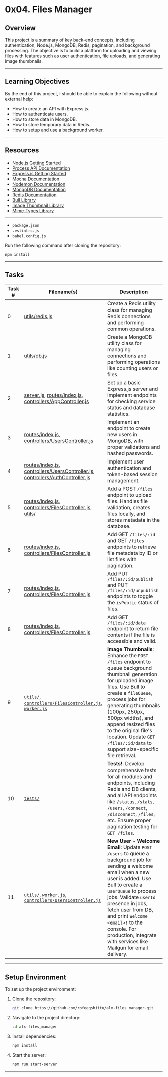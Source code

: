 # 0x04. Files Manager

## Overview

This project is a summary of key back-end concepts, including authentication, Node.js, MongoDB, Redis, pagination, and background processing. The objective is to build a platform for uploading and viewing files with features such as user authentication, file uploads, and generating image thumbnails.

---

## Learning Objectives

By the end of this project, I should be able to explain the following without external help:

- How to create an API with Express.js.
- How to authenticate users.
- How to store data in MongoDB.
- How to store temporary data in Redis.
- How to setup and use a background worker.

---

## Resources

- [Node.js Getting Started](https://nodejs.org/en/learn/getting-started/introduction-to-nodejs)
- [Process API Documentation](https://node.readthedocs.io/en/latest/api/process/)
- [Express.js Getting Started](https://expressjs.com/en/starter/installing.html)
- [Mocha Documentation](https://mochajs.org)
- [Nodemon Documentation](https://github.com/remy/nodemon#nodemon)
- [MongoDB Documentation](https://github.com/mongodb/node-mongodb-native)
- [Redis Documentation](https://github.com/redis/node-redis)
- [Bull Library](https://github.com/OptimalBits/bull)
- [Image Thumbnail Library](https://www.npmjs.com/package/image-thumbnail)
- [Mime-Types Library](https://www.npmjs.com/package/mime-types)

---

- `package.json`
- `.eslintrc.js`
- `babel.config.js`

Run the following command after cloning the repository:

```bash
npm install
```

---

## Tasks

| Task # | Filename(s)                                                                                  | Description                                                                                                          |
|--------|----------------------------------------------------------------------------------------------|----------------------------------------------------------------------------------------------------------------------|
| 0      | [utils/redis.js](./utils/redis.js)                                                           | Create a Redis utility class for managing Redis connections and performing common operations.                        |
| 1      | [utils/db.js](./utils/db.js)                                                                 | Create a MongoDB utility class for managing connections and performing operations like counting users or files.       |
| 2      | [server.js](./server.js), [routes/index.js](./routes/index.js), [controllers/AppController.js](./controllers/AppController.js) | Set up a basic Express.js server and implement endpoints for checking service status and database statistics.         |
| 3      | [routes/index.js](./routes/index.js), [controllers/UsersController.js](./controllers/UsersController.js) | Implement an endpoint to create new users in MongoDB, with proper validations and hashed passwords.                  |
| 4      | [routes/index.js](./routes/index.js), [controllers/UsersController.js](./controllers/UsersController.js), [controllers/AuthController.js](./controllers/AuthController.js) | Implement user authentication and token-based session management.                                                   |
| 5      | [routes/index.js](./routes/index.js), [controllers/FilesController.js](./controllers/FilesController.js), [utils/](./utils/) | Add a POST `/files` endpoint to upload files. Handles file validation, creates files locally, and stores metadata in the database. |
| 6      | [routes/index.js](./routes/index.js), [controllers/FilesController.js](./controllers/FilesController.js) | Add GET `/files/:id` and GET `/files` endpoints to retrieve file metadata by ID or list files with pagination.                    |
| 7      | [routes/index.js](./routes/index.js), [controllers/FilesController.js](./controllers/FilesController.js) | Add PUT `/files/:id/publish` and PUT `/files/:id/unpublish` endpoints to toggle the `isPublic` status of files.                   |
| 8      | [routes/index.js](./routes/index.js), [controllers/FilesController.js](./controllers/FilesController.js) | Add GET `/files/:id/data` endpoint to return file contents if the file is accessible and valid.                                    |
| 9           | [`utils/`](./utils/), [`controllers/FilesController.js`](./controllers/FilesController.js), [`worker.js`](./worker.js) | **Image Thumbnails**: Enhance the `POST /files` endpoint to queue background thumbnail generation for uploaded image files. Use Bull to create a `fileQueue`, process jobs for generating thumbnails (100px, 250px, 500px widths), and append resized files to the original file's location. Update `GET /files/:id/data` to support size-specific file retrieval.                                                                       |
| 10          | [`tests/`](./tests/)                                                                            | **Tests!**: Develop comprehensive tests for all modules and endpoints, including Redis and DB clients, and all API endpoints like `/status`, `/stats`, `/users`, `/connect`, `/disconnect`, `/files`, etc. Ensure proper pagination testing for `GET /files`.                                                                                                                                                                          |
| 11          | [`utils/`](./utils/), [`worker.js`](./worker.js), [`controllers/UsersController.js`](./controllers/UsersController.js) | **New User - Welcome Email**: Update `POST /users` to queue a background job for sending a welcome email when a new user is added. Use Bull to create a `userQueue` to process jobs. Validate `userId` presence in jobs, fetch user from DB, and print `Welcome <email>!` to the console. For production, integrate with services like Mailgun for email delivery.                                                                            |

---

## Setup Environment

To set up the project environment:

1. Clone the repository:
   ```bash
   git clone https://github.com/rofeeqshittu/alx-files_manager.git
    ```
2. Navigate to the project directory:
    ```bash
    cd alx-files_manager
    ```

3. Install dependencies:
    ```bash
    npm install
    ````

4. Start the server:
    ```bash
    npm run start-server
    ```

---
